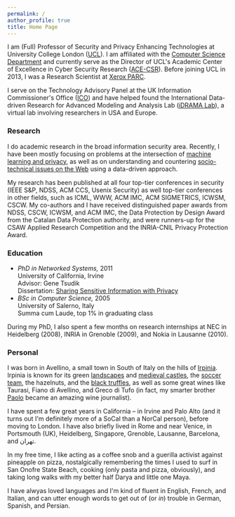 ```yaml
---
permalink: /
author_profile: true
title: Home Page
---
```


I am (Full) Professor of Security and Privacy Enhancing Technologies at University College London ([UCL](http://www.ucl.ac.uk/)). I am affiliated with the [Computer Science Department](http://www.cs.ucl.ac.uk/) and currently serve as the Director of UCL's Academic Center of Excellence in Cyber Security Research ([ACE-CSR](https://www.ucl.ac.uk/cybersecurity-centre-of-excellence/)). 
Before joining UCL in 2013, I was a Research Scientist at [Xerox PARC](http://www.parc.com/).

I serve on the Technology Advisory Panel at the UK Information Commissioner's Office ([ICO](https://ico.org.uk/)) and have helped found the International Data-driven Research for Advanced Modeling and Analysis Lab ([iDRAMA Lab](https://idrama.science/)), a virtual lab involving researchers in USA and Europe.

### Research

I do academic research in the broad information security area. Recently, I have been mostly focusing on problems at the intersection of [machine learning and privacy](https://emilianodc.com/privacyML), as well as on understanding and countering [socio-technical issues on the Web](https://emilianodc.com/cybersafety/) using a data-driven approach.

My research has been published at all four top-tier conferences in security (IEEE S&P, NDSS, ACM CCS, Usenix Security) as well top-tier conferences in other fields, such as ICML, WWW, ACM IMC, ACM SIGMETRICS, ICWSM, CSCW. My co-authors and I have received distinguished paper awards from NDSS, CSCW, ICWSM, and ACM IMC, the Data Protection by Design Award from the Catalan Data Protection authority, and were runners-up for the CSAW Applied Research Competition and the INRIA-CNIL Privacy Protection Award.

### Education
- *PhD in Networked Systems,* 2011   
  University of California, Irvine  
  Advisor: Gene Tsudik  
  Dissertation: [Sharing Sensitive Information with Privacy](https://emilianodc.com/PAPERS/dissertation.pdf) 
- *BSc in Computer Science,* 2005  
  University of Salerno, Italy  
  Summa cum Laude, top 1% in graduating class
 
During my PhD, I also spent a few months on research internships at NEC in Heidelberg (2008), INRIA in Grenoble (2009), and Nokia in Lausanne (2010).

### Personal
I was born in Avellino, a small town in South of Italy on the hills of [Irpinia](https://en.wikipedia.org/wiki/Irpinia). Irpinia is known for its green [landscapes](https://web.unisa.it/en/campus-life/surroundings/irpinia) and [medieval castles](http://www.irpinia24.it/wp/wp-content/uploads/2016/12/header.jpg), the [soccer team](https://en.wikipedia.org/wiki/U.S._Avellino_1912), the hazelnuts, and the [black truffles](https://www.ecoturismocampania.it/wp-content/uploads/2015/10/tartufo-nero-di-bagnoli-irpino.jpg), as well as some great wines like Taurasi, Fiano di Avellino, and Greco di Tufo (in fact, my smarter brother [Paolo](http://tipicamente.it/curatori/paolo-de-cristofaro/) became an amazing wine journalist).  

I have spent a few great years in California &ndash; in Irvine and Palo Alto (and it turns out I'm definitely more of a SoCal than a NorCal person), before moving to London. I have also briefly lived in Rome and near Venice, in Portsmouth (UK), Heidelberg, Singapore, Grenoble, Lausanne, Barcelona, and تهران.  

In my free time, I like acting as a coffee snob and a guerilla activist against pineapple on pizza, nostalgically remembering the times I used to surf in San Onofre State Beach, cooking (only pasta and pizza, obviously), and taking long walks with my better half Darya and little one Maya.  

I have alwyas loved languages and I'm kind of fluent in English, French, and Italian, and can utter enough words to get out of (or _in_) trouble in German, Spanish, and Persian.

